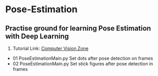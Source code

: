 # Pose-Estimation
## Practise ground for learning Pose Estimation with Deep Learning

1. Tutorial Link: [Computer Vision Zone](https://www.youtube.com/watch?v=brwgBf6VB0I)

- 01 PoseEstimationMain.py
	 Set dots after pose detection on frames
- 02 PoseEstimationMain.py
	 Set stick figures after pose detection in frames 
